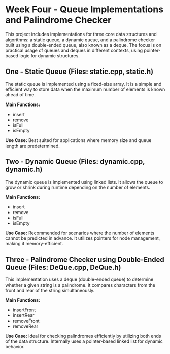 # Week Four - Queue Implementations and Palindrome Checker

This project includes implementations for three core data structures and algorithms: a static queue, a dynamic queue, and a palindrome checker built using a double-ended queue, also known as a deque. The focus is on practical usage of queues and deques in different contexts, using pointer-based logic for dynamic structures.

## One - Static Queue (Files: static.cpp, static.h)

The static queue is implemented using a fixed-size array. It is a simple and efficient way to store data when the maximum number of elements is known ahead of time.

**Main Functions:**
- insert
- remove
- isFull
- isEmpty

**Use Case:**
Best suited for applications where memory size and queue length are predetermined.

## Two - Dynamic Queue (Files: dynamic.cpp, dynamic.h)

The dynamic queue is implemented using linked lists. It allows the queue to grow or shrink during runtime depending on the number of elements.

**Main Functions:**
- insert
- remove
- isFull
- isEmpty

**Use Case:**
Recommended for scenarios where the number of elements cannot be predicted in advance. It utilizes pointers for node management, making it memory-efficient.

## Three - Palindrome Checker using Double-Ended Queue (Files: DeQue.cpp, DeQue.h)

This implementation uses a deque (double-ended queue) to determine whether a given string is a palindrome. It compares characters from the front and rear of the string simultaneously.

**Main Functions:**
- insertFront
- insertRear
- removeFront
- removeRear

**Use Case:**
Ideal for checking palindromes efficiently by utilizing both ends of the data structure. Internally uses a pointer-based linked list for dynamic behavior.



